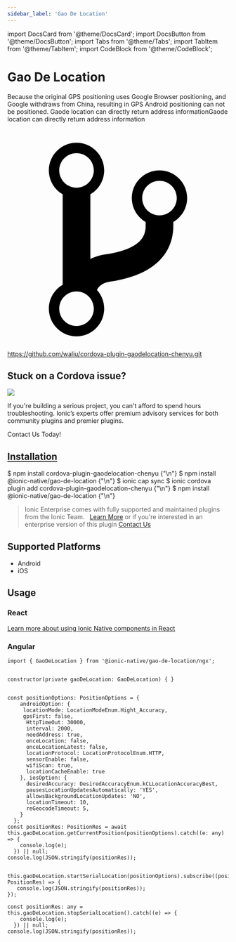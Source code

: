 ```yaml
---
sidebar_label: 'Gao De Location'
---
```


import DocsCard from '@theme/DocsCard';
import DocsButton from '@theme/DocsButton';
import Tabs from '@theme/Tabs';
import TabItem from '@theme/TabItem';
import CodeBlock from '@theme/CodeBlock';

# Gao De Location

Because the original GPS positioning uses Google Browser positioning, and Google withdraws from China, resulting in GPS Android positioning can not be positioned.
Gaode location can directly return address informationGaode location can directly return address information

<p><a href="https://github.com/waliu/cordova-plugin-gaodelocation-chenyu.git" target="_blank" rel="noopener" className="git-link">
  <svg viewBox="0 0 512 512"><path d="M416 160c0-35.3-28.7-64-64-64s-64 28.7-64 64c0 23.7 12.9 44.3 32 55.4v8.6c0 19.9-7.8 33.7-25.3 44.9-15.4 9.8-38.1 17.1-67.5 21.5-14 2.1-25.7 6-35.2 10.7V151.4c19.1-11.1 32-31.7 32-55.4 0-35.3-28.7-64-64-64S96 60.7 96 96c0 23.7 12.9 44.3 32 55.4v209.2c-19.1 11.1-32 31.7-32 55.4 0 35.3 28.7 64 64 64s64-28.7 64-64c0-16.6-6.3-31.7-16.7-43.1 1.9-4.9 9.7-16.3 29.4-19.3 38.8-5.8 68.9-15.9 92.3-30.8 36-22.8 55-57 55-98.8v-8.6c19.1-11.1 32-31.7 32-55.4zM160 56c22.1 0 40 17.9 40 40s-17.9 40-40 40-40-17.9-40-40 17.9-40 40-40zm0 400c-22.1 0-40-17.9-40-40s17.9-40 40-40 40 17.9 40 40-17.9 40-40 40zm192-256c-22.1 0-40-17.9-40-40s17.9-40 40-40 40 17.9 40 40-17.9 40-40 40z"></path></svg> https://github.com/waliu/cordova-plugin-gaodelocation-chenyu.git
</a></p>

<h2>Stuck on a Cordova issue?</h2>
<DocsCard className="cordova-ee-card" header="Don't waste precious time on plugin issues." href="https://ionicframework.com/sales?product_of_interest=Ionic%20Native">
  <div>
    <img src="/docs/icons/native-cordova-bot.png" class="cordova-ee-img" />
    <p>If you're building a serious project, you can't afford to spend hours troubleshooting. Ionic’s experts offer premium advisory services for both community plugins and premier plugins.</p>
    <DocsButton className="native-ee-detail">Contact Us Today!</DocsButton>
  </div>
</DocsCard>

<h2 id="installation">
  <a href="#installation">Installation</a>
</h2>
<Tabs defaultValue="Capacitor" values={[
  {value: 'Capacitor', label: 'Capacitor'},
  {value: 'Cordova', label: 'Cordova'},
  {value: 'Enterprise', label: 'Enterprise'},
]}>
  <TabItem value="Capacitor">
    <CodeBlock className="language-shell">
      $ npm install cordova-plugin-gaodelocation-chenyu {"\n"}
      $ npm install @ionic-native/gao-de-location {"\n"}
      $ ionic cap sync
    </CodeBlock>
  </TabItem>
  <TabItem value="Cordova">
    <CodeBlock className="language-shell">
      $ ionic cordova plugin add cordova-plugin-gaodelocation-chenyu {"\n"}
      $ npm install @ionic-native/gao-de-location {"\n"}
    </CodeBlock>
  </TabItem>
  <TabItem value="Enterprise">
    <blockquote>Ionic Enterprise comes with fully supported and maintained plugins from the Ionic Team. &nbsp;
      <a class="btn" href="https://ionic.io/docs/premier-plugins">Learn More</a> or if you're interested in an enterprise version of this plugin <a class="btn" href="https://ionicframework.com/sales?product_of_interest=Ionic%20Enterprise%20Engine">Contact Us</a></blockquote>
  </TabItem>
</Tabs>

## Supported Platforms

- Android
- iOS

## Usage

### React

[Learn more about using Ionic Native components in React](../native-community.md#react)

### Angular

```tsx
import { GaoDeLocation } from '@ionic-native/gao-de-location/ngx';


constructor(private gaoDeLocation: GaoDeLocation) { }


const positionOptions: PositionOptions = {
    androidOption: {
     locationMode: LocationModeEnum.Hight_Accuracy,
     gpsFirst: false,
      HttpTimeOut: 30000,
      interval: 2000,
      needAddress: true,
      onceLocation: false,
      onceLocationLatest: false,
      locationProtocol: LocationProtocolEnum.HTTP,
      sensorEnable: false,
      wifiScan: true,
      locationCacheEnable: true
    }, iosOption: {
      desiredAccuracy: DesiredAccuracyEnum.kCLLocationAccuracyBest,
      pausesLocationUpdatesAutomatically: 'YES',
      allowsBackgroundLocationUpdates: 'NO',
      locationTimeout: 10,
      reGeocodeTimeout: 5,
    }
  };
const positionRes: PositionRes = await this.gaoDeLocation.getCurrentPosition(positionOptions).catch((e: any) => {
    console.log(e);
  }) || null;
console.log(JSON.stringify(positionRes));


this.gaoDeLocation.startSerialLocation(positionOptions).subscribe((positionRes: PositionRes) => {
   console.log(JSON.stringify(positionRes));
});

const positionRes: any = this.gaoDeLocation.stopSerialLocation().catch((e) => {
    console.log(e);
  }) || null;
console.log(JSON.stringify(positionRes));

```
